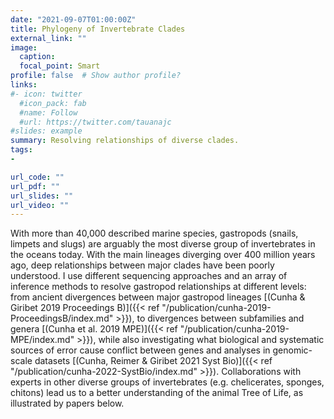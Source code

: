 ```yaml
---
date: "2021-09-07T01:00:00Z"
title: Phylogeny of Invertebrate Clades
external_link: ""
image:
  caption: 
  focal_point: Smart
profile: false  # Show author profile?
links:
#- icon: twitter
  #icon_pack: fab
  #name: Follow
  #url: https://twitter.com/tauanajc
#slides: example
summary: Resolving relationships of diverse clades.
tags:
-

url_code: ""
url_pdf: ""
url_slides: ""
url_video: ""
---
```


With more than 40,000 described marine species, gastropods (snails, limpets and slugs) are arguably the most diverse group of invertebrates in the oceans today. With the main lineages diverging over 400 million years ago, deep relationships between major clades have been poorly understood. I use different sequencing approaches and an array of inference methods to resolve gastropod relationships at different levels: from ancient divergences between major gastropod lineages [(Cunha & Giribet 2019 Proceedings B)]({{< ref "/publication/cunha-2019-ProceedingsB/index.md" >}}), to divergences between subfamilies and genera [(Cunha et al. 2019 MPE)]({{< ref "/publication/cunha-2019-MPE/index.md" >}}), while also investigating what biological and systematic sources of error cause conflict between genes and analyses in genomic-scale datasets [(Cunha, Reimer & Giribet 2021 Syst Bio)]({{< ref "/publication/cunha-2022-SystBio/index.md" >}}). Collaborations with experts in other diverse groups of invertebrates (e.g. chelicerates, sponges, chitons) lead us to a better understanding of the animal Tree of Life, as illustrated by papers below.
